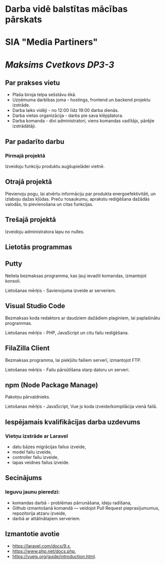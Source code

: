 # Darba vidē balstītas mācības pārskats

# **SIA "Media Partiners"**

# *Maksims Cvetkovs DP3-3*

## **Par prakses vietu**

* Plaša biroja telpa sešstāvu ēkā.
* Uzņēmuma darbības joma - hostings, frontend un backend projektu izstrāde.
* Darba laiks vidēji - no 12:00 līdz 19:00 darba dienās.
* Darba vietas organizācija - darbs pie sava klēpjdatora.
* Darba komanda - divi administratori, viens komandas vadītājs, pārējie izstrādātāji.

## **Par padarīto darbu**

### Pirmajā projektā

Izveidoju funkciju produktu augšupielādei vietnē.

## Otrajā projektā

Pievienoju pogu, lai atvērtu informāciju par produkta energoefektivitāti, un izlaboju dažas kļūdas. Preču тosaukumu, aprakstu rediģēšana dažādās valodās, to pievienošana un citas funkcijas.

## Trešajā projektā

Izveidoju administratora lapu no nulles.

## **Lietotās programmas**

## Putty

Neliela bezmaksas programma, kas ļauj ievadīt komandas, izmantojot konsoli.

Lietošanas mērķis - Savienojuma izveide ar serveriem.

## Visual Studio Code

Bezmaksas koda redaktors ar daudziem dažādiem plaginiem, lai paplašinātu programmas.

Lietošanas mērķis - PHP, JavaScript un citu failu rediģēšana.

## FilaZilla Client

Bezmaksas programma, lai piekļūtu failiem serverī, izmantojot FTP.

Lietošanas mērķis - Failu pārsūtīšana starp datoru un serveri.

## npm (Node Package Manage)

Pakotņu pārvaldnieks.

Lietošanas mērķis - JavaScript, Vue js koda izveide/kompilācija vienā failā.

## **Iespējamais kvalifikācijas darba uzdevums**

### Vietņu izstrāde ar Laravel

* datu bāzes migrācijas failus izveide,
* model failu izveide,
* controller failu izveide,
* lapas veidnes failus izveide.

## **Secinājums**

### Ieguvu jaunu pieredzi:

* komandas darbā - problēmas pārrunāšana, ideju radīšana,
* Github izmantošanā komandā — veidojot Pull Request pieprasījumumus, repozitorija atzaru izveide,
* darbā ar attālinātajiem serveriem.

## **Izmantotie avotie**

* https://laravel.com/docs/9.x,
* https://www.php.net/docs.php,
* https://vuejs.org/guide/introduction.html.